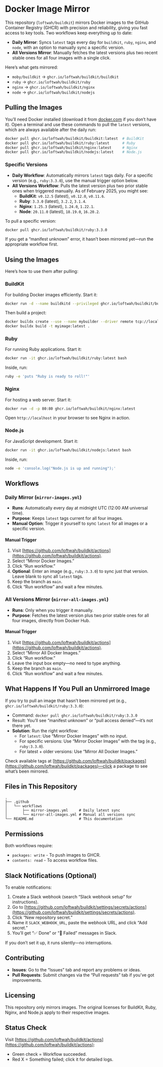 # Docker Image Mirror

This repository (`loftwah/buildkit`) mirrors Docker images to the GitHub Container Registry (GHCR) with precision and reliability, giving you fast access to key tools. Two workflows keep everything up to date:

- **Daily Mirror**: Syncs `latest` tags every day for `buildkit`, `ruby`, `nginx`, and `node`, with an option to manually sync a specific version.
- **All Versions Mirror**: Manually fetches the latest versions plus two recent stable ones for all four images with a single click.

Here’s what gets mirrored:

- `moby/buildkit` → `ghcr.io/loftwah/buildkit/buildkit`
- `ruby` → `ghcr.io/loftwah/buildkit/ruby`
- `nginx` → `ghcr.io/loftwah/buildkit/nginx`
- `node` → `ghcr.io/loftwah/buildkit/nodejs`

## Pulling the Images

You’ll need Docker installed (download it from [docker.com](https://www.docker.com/) if you don’t have it). Open a terminal and use these commands to pull the `latest` versions, which are always available after the daily run:

```bash
docker pull ghcr.io/loftwah/buildkit/buildkit:latest  # BuildKit
docker pull ghcr.io/loftwah/buildkit/ruby:latest      # Ruby
docker pull ghcr.io/loftwah/buildkit/nginx:latest     # Nginx
docker pull ghcr.io/loftwah/buildkit/nodejs:latest    # Node.js
```

### Specific Versions

- **Daily Workflow**: Automatically mirrors `latest` tags daily. For a specific version (e.g., `ruby:3.3.0`), use the manual trigger option below.
- **All Versions Workflow**: Pulls the latest version plus two prior stable ones when triggered manually. As of February 2025, you might see:
  - **BuildKit**: `v0.12.5` (latest), `v0.12.0`, `v0.11.6`.
  - **Ruby**: `3.3.0` (latest), `3.2.2`, `3.1.4`.
  - **Nginx**: `1.25.3` (latest), `1.24.0`, `1.22.1`.
  - **Node**: `20.11.0` (latest), `18.19.0`, `16.20.2`.

To pull a specific version:

```bash
docker pull ghcr.io/loftwah/buildkit/ruby:3.3.0
```

If you get a “manifest unknown” error, it hasn’t been mirrored yet—run the appropriate workflow first.

## Using the Images

Here’s how to use them after pulling:

### BuildKit

For building Docker images efficiently. Start it:

```bash
docker run -d --name buildkitd --privileged ghcr.io/loftwah/buildkit/buildkit:latest
```

Then build a project:

```bash
docker buildx create --use --name mybuilder --driver remote tcp://localhost:1234
docker buildx build -t myimage:latest .
```

### Ruby

For running Ruby applications. Start it:

```bash
docker run -it ghcr.io/loftwah/buildkit/ruby:latest bash
```

Inside, run:

```bash
ruby -e 'puts "Ruby is ready to roll!"'
```

### Nginx

For hosting a web server. Start it:

```bash
docker run -d -p 80:80 ghcr.io/loftwah/buildkit/nginx:latest
```

Open `http://localhost` in your browser to see Nginx in action.

### Node.js

For JavaScript development. Start it:

```bash
docker run -it ghcr.io/loftwah/buildkit/nodejs:latest bash
```

Inside, run:

```bash
node -e 'console.log("Node.js is up and running");'
```

## Workflows

### Daily Mirror (`mirror-images.yml`)

- **Runs**: Automatically every day at midnight UTC (12:00 AM universal time).
- **Purpose**: Keeps `latest` tags current for all four images.
- **Manual Option**: Trigger it yourself to sync `latest` for all images or a specific version.

#### Manual Trigger

1. Visit [https://github.com/loftwah/buildkit/actions](https://github.com/loftwah/buildkit/actions).
2. Select “Mirror Docker Images.”
3. Click “Run workflow.”
4. **Optional**: Enter an image (e.g., `ruby:3.3.0`) to sync just that version. Leave blank to sync all `latest` tags.
5. Keep the branch as `main`.
6. Click “Run workflow” and wait a few minutes.

### All Versions Mirror (`mirror-all-images.yml`)

- **Runs**: Only when you trigger it manually.
- **Purpose**: Fetches the latest version plus two prior stable ones for all four images, directly from Docker Hub.

#### Manual Trigger

1. Visit [https://github.com/loftwah/buildkit/actions](https://github.com/loftwah/buildkit/actions).
2. Select “Mirror All Docker Images.”
3. Click “Run workflow.”
4. Leave the input box empty—no need to type anything.
5. Keep the branch as `main`.
6. Click “Run workflow” and wait a few minutes.

## What Happens If You Pull an Unmirrored Image

If you try to pull an image that hasn’t been mirrored yet (e.g., `ghcr.io/loftwah/buildkit/ruby:3.3.0`):

- Command: `docker pull ghcr.io/loftwah/buildkit/ruby:3.3.0`
- Result: You’ll see “manifest unknown” or “pull access denied”—it’s not there yet.
- **Solution**: Run the right workflow:
  - For `latest`: Use “Mirror Docker Images” with no input.
  - For specific versions: Use “Mirror Docker Images” with the tag (e.g., `ruby:3.3.0`).
  - For latest + older versions: Use “Mirror All Docker Images.”

Check available tags at [https://github.com/loftwah/buildkit/packages](https://github.com/loftwah/buildkit/packages)—click a package to see what’s been mirrored.

## Files in This Repository

```
.
├── .github
│   └── workflows
│       ├── mirror-images.yml     # Daily latest sync
│       └── mirror-all-images.yml # Manual all versions sync
└── README.md                     # This documentation
```

## Permissions

Both workflows require:

- `packages: write` - To push images to GHCR.
- `contents: read` - To access workflow files.

## Slack Notifications (Optional)

To enable notifications:

1. Create a Slack webhook (search “Slack webhook setup” for instructions).
2. Go to [https://github.com/loftwah/buildkit/settings/secrets/actions](https://github.com/loftwah/buildkit/settings/secrets/actions).
3. Click “New repository secret.”
4. Name it `SLACK_WEBHOOK_URL`, paste the webhook URL, and click “Add secret.”
5. You’ll get “✅ Done” or “🚨 Failed” messages in Slack.

If you don’t set it up, it runs silently—no interruptions.

## Contributing

- **Issues**: Go to the “Issues” tab and report any problems or ideas.
- **Pull Requests**: Submit changes via the “Pull requests” tab if you’ve got improvements.

## Licensing

This repository only mirrors images. The original licenses for BuildKit, Ruby, Nginx, and Node.js apply to their respective images.

## Status Check

Visit [https://github.com/loftwah/buildkit/actions](https://github.com/loftwah/buildkit/actions):

- Green check = Workflow succeeded.
- Red X = Something failed; click it for detailed logs.
